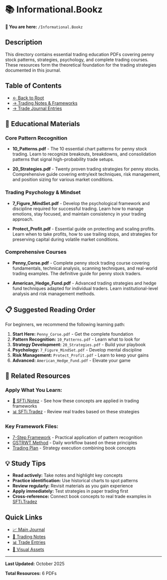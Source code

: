 # 📚 Informational.Bookz

**📁 You are here:** `/Informational.Bookz`

## Description

This directory contains essential trading education PDFs covering penny stock patterns, strategies, psychology, and complete trading courses. These resources form the theoretical foundation for the trading strategies documented in this journal.

## Table of Contents

- [← Back to Root](../README.md)
- [→ Trading Notes & Frameworks](../SFTi.Notez/README.md)
- [→ Trade Journal Entries](../SFTi.Tradez/README.md)

## 📖 Educational Materials

### Core Pattern Recognition

- **10_Patterns.pdf** - The 10 essential chart patterns for penny stock trading. Learn to recognize breakouts, breakdowns, and consolidation patterns that signal high-probability trade setups.

- **20_Strategies.pdf** - Twenty proven trading strategies for penny stocks. Comprehensive guide covering entry/exit techniques, risk management, and position sizing for various market conditions.

### Trading Psychology & Mindset

- **7_Figure_MindSet.pdf** - Develop the psychological framework and discipline required for successful trading. Learn how to manage emotions, stay focused, and maintain consistency in your trading approach.

- **Protect_Profit.pdf** - Essential guide on protecting and scaling profits. Learn when to take profits, how to use trailing stops, and strategies for preserving capital during volatile market conditions.

### Comprehensive Courses

- **Penny_Corse.pdf** - Complete penny stock trading course covering fundamentals, technical analysis, scanning techniques, and real-world trading examples. The definitive guide for penny stock traders.

- **American_Hedge_Fund.pdf** - Advanced trading strategies and hedge fund techniques adapted for individual traders. Learn institutional-level analysis and risk management methods.

## 📋 Suggested Reading Order

For beginners, we recommend the following learning path:

1. **Start Here:** `Penny_Corse.pdf` - Get the complete foundation
2. **Pattern Recognition:** `10_Patterns.pdf` - Learn what to look for
3. **Strategy Development:** `20_Strategies.pdf` - Build your playbook
4. **Psychology:** `7_Figure_MindSet.pdf` - Develop mental discipline
5. **Risk Management:** `Protect_Profit.pdf` - Learn to keep your gains
6. **Advanced:** `American_Hedge_Fund.pdf` - Elevate your game

## 🔗 Related Resources

### Apply What You Learn:
- [📝 SFTi.Notez](../SFTi.Notez/README.md) - See how these concepts are applied in trading frameworks
- [📊 SFTi.Tradez](../SFTi.Tradez/README.md) - Review real trades based on these strategies

### Key Framework Files:
- [7-Step Framework](../SFTi.Notez/7.Step.Frame.md) - Practical application of pattern recognition
- [GSTRWT Method](../SFTi.Notez/GSTRWT.md) - Daily workflow based on these principles
- [Trading Plan](../SFTi.Notez/Trade.Plan.md) - Strategy execution combining book concepts

## 💡 Study Tips

- **Read actively:** Take notes and highlight key concepts
- **Practice identification:** Use historical charts to spot patterns
- **Review regularly:** Revisit materials as you gain experience
- **Apply immediately:** Test strategies in paper trading first
- **Cross-reference:** Connect book concepts to real trade examples in [SFTi.Tradez](../SFTi.Tradez/README.md)

## Quick Links

- [📈 Main Journal](../README.md)
- [📝 Trading Notes](../SFTi.Notez/README.md)
- [📊 Trade Entries](../SFTi.Tradez/README.md)
- [🎨 Visual Assets](../.github/assets/README.md)

---

**Last Updated:** October 2025

**Total Resources:** 6 PDFs
